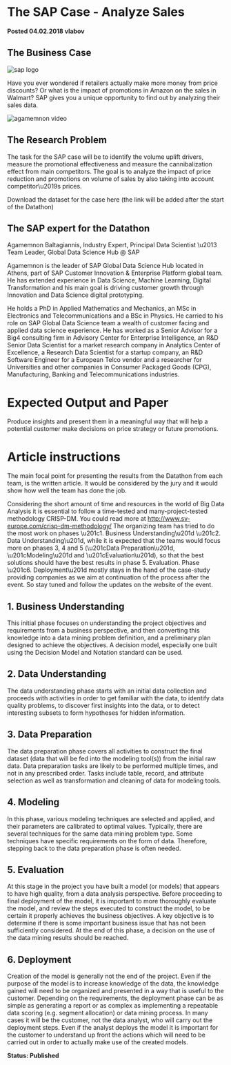 # The SAP Case - Analyze Sales
__Posted 04.02.2018 vlabov__

## The Business Case

![sap logo](https://www.datasciencesociety.net/datathon/wp-content/uploads/2018/02/AAMABADGAAgAAQAAAAAAABHXAAAAJGY2NDI2MGFmLTY0NDYtNGNiMS05YTkwLTE0OGZkMjIyODE1Yw.jpg) 

Have you ever wondered if retailers actually make more money from price discounts? Or what is the impact of promotions in Amazon on the sales in Walmart? SAP gives you a unique opportunity to find out by analyzing their sales data.

![agamemnon video](https://www.youtube.com/watch?v=Lif-16xQ_do) 

## The Research Problem

The task for the SAP case will be to identify the volume uplift drivers, measure the promotional effectiveness and measure the cannibalization effect from main competitors. The goal is to analyze the impact of price reduction and promotions on volume of sales by also taking into account competitor\u2019s prices.

Download the dataset for the case here
(the link will be added after the start of the Datathon)

## The SAP expert for the Datathon

Agamemnon Baltagiannis, Industry Expert, Principal Data Scientist \u2013 Team Leader, Global Data Science Hub @ SAP

Agamemnon is the leader of SAP Global Data Science Hub located in Athens, part of SAP Customer Innovation & Enterprise Platform global team. He has extended experience in Data Science, Machine Learning, Digital Transformation and his main goal is driving customer growth through Innovation and Data Science digital prototyping.

He holds a PhD in Applied Mathematics and Mechanics, an MSc in Electronics and Telecommunications and a BSc in Physics. He carried to his role on SAP Global Data Science team a wealth of customer facing and applied data science experience. He has worked as a Senior Advisor for a Big4 consulting firm in Advisory Center for Enterprise Intelligence, an R&D Senior Data Scientist for a market research company in Analytics Center of Excellence, a Research Data Scientist for a startup company, an R&D Software Engineer for a European Telco vendor and a researcher for Universities and other companies in Consumer Packaged Goods (CPG), Manufacturing, Banking and Telecommunications industries.

# Expected Output and Paper

Produce insights and present them in a meaningful way that will help a potential customer make decisions on price strategy or future promotions.

# Article instructions

The main focal point for presenting the results from the Datathon from each team, is the written article. It would be considered by the jury and it would show how well the team has done the job.

Considering the short amount of time and resources in the world of Big Data Analysis it is essential to follow a time-tested and many-project-tested methodology CRISP-DM. You could read more at http://www.sv-europe.com/crisp-dm-methodology/
The organizing team has tried to do the most work on phases \u201c1. Business Understanding\u201d \u201c2. Data Understanding\u201d, while it is expected that the teams would focus more on phases 3, 4 and 5 (\u201cData Preparation\u201d, \u201cModeling\u201d and \u201cEvaluation\u201d), so that the best solutions should have the best results in phase  5. Evaluation.
Phase \u201c6. Deployment\u201d mostly stays in the hand of the case-study providing companies as we aim at continuation of the process after the event. So stay tuned and follow the updates on the website of the event.

## 1. Business Understanding
This initial phase focuses on understanding the project objectives and requirements from a business perspective, and then converting this knowledge into a data mining problem definition, and a preliminary plan designed to achieve the objectives. A decision model, especially one built using the Decision Model and Notation standard can be used.

## 2. Data Understanding
The data understanding phase starts with an initial data collection and proceeds with activities in order to get familiar with the data, to identify data quality problems, to discover first insights into the data, or to detect interesting subsets to form hypotheses for hidden information.

## 3. Data Preparation
The data preparation phase covers all activities to construct the final dataset (data that will be fed into the modeling tool(s)) from the initial raw data. Data preparation tasks are likely to be performed multiple times, and not in any prescribed order. Tasks include table, record, and attribute selection as well as transformation and cleaning of data for modeling tools.

## 4. Modeling
In this phase, various modeling techniques are selected and applied, and their parameters are calibrated to optimal values. Typically, there are several techniques for the same data mining problem type. Some techniques have specific requirements on the form of data. Therefore, stepping back to the data preparation phase is often needed.

## 5. Evaluation
At this stage in the project you have built a model (or models) that appears to have high quality, from a data analysis perspective. Before proceeding to final deployment of the model, it is important to more thoroughly evaluate the model, and review the steps executed to construct the model, to be certain it properly achieves the business objectives. A key objective is to determine if there is some important business issue that has not been sufficiently considered. At the end of this phase, a decision on the use of the data mining results should be reached.

## 6. Deployment
Creation of the model is generally not the end of the project. Even if the purpose of the model is to increase knowledge of the data, the knowledge gained will need to be organized and presented in a way that is useful to the customer. Depending on the requirements, the deployment phase can be as simple as generating a report or as complex as implementing a repeatable data scoring (e.g. segment allocation) or data mining process. In many cases it will be the customer, not the data analyst, who will carry out the deployment steps. Even if the analyst deploys the model it is important for the customer to understand up front the actions which will need to be carried out in order to actually make use of the created models.

__Status: Published__
